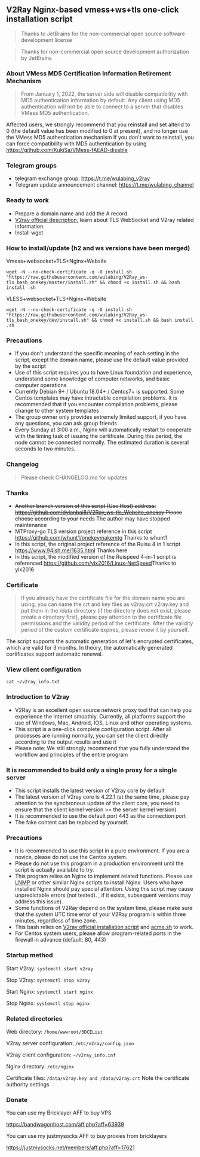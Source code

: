 ## V2Ray Nginx-based vmess+ws+tls one-click installation script

> Thanks to JetBrains for the non-commercial open source software development license

> Thanks for non-commercial open source development authorization by JetBrains
### About VMess MD5 Certification Information Retirement Mechanism
> From January 1, 2022, the server side will disable compatibility with MD5 authentication information by default. Any client using MD5 authentication will not be able to connect to a server that disables VMess MD5 authentication.

Affected users, we strongly recommend that you reinstall and set alterid to 0 (the default value has been modified to 0 at present), and no longer use the VMess MD5 authentication mechanism
If you don't want to reinstall, you can force compatibility with MD5 authentication by using https://github.com/KukiSa/VMess-fAEAD-disable

### Telegram groups
* telegram exchange group: https://t.me/wulabing_v2ray
* Telegram update announcement channel: https://t.me/wulabing_channel

### Ready to work
* Prepare a domain name and add the A record.
* [V2ray official description](https://www.v2ray.com/), learn about TLS WebSocket and V2ray related information
* Install wget

### How to install/update (h2 and ws versions have been merged)
Vmess+websocket+TLS+Nginx+Website
````
wget -N --no-check-certificate -q -O install.sh "https://raw.githubusercontent.com/wulabing/V2Ray_ws-tls_bash_onekey/master/install.sh" && chmod +x install.sh && bash install .sh
````

VLESS+websocket+TLS+Nginx+Website
````
wget -N --no-check-certificate -q -O install.sh "https://raw.githubusercontent.com/wulabing/V2Ray_ws-tls_bash_onekey/dev/install.sh" && chmod +x install.sh && bash install .sh
````

### Precautions
* If you don't understand the specific meaning of each setting in the script, except the domain name, please use the default value provided by the script
* Use of this script requires you to have Linux foundation and experience, understand some knowledge of computer networks, and basic computer operations
* Currently Debian 9+ / Ubuntu 18.04+ / Centos7+ is supported. Some Centos templates may have intractable compilation problems. It is recommended that if you encounter compilation problems, please change to other system templates
* The group owner only provides extremely limited support, if you have any questions, you can ask group friends
* Every Sunday at 3:00 a.m., Nginx will automatically restart to cooperate with the timing task of issuing the certificate. During this period, the node cannot be connected normally. The estimated duration is several seconds to two minutes.

### Changelog
> Please check CHANGELOG.md for updates

### Thanks
* ~~Another branch version of this script (Use Host) address: https://github.com/dylanbai8/V2Ray_ws-tls_Website_onekey Please choose according to your needs~~ The author may have stopped maintenance
* MTProxy-go TLS version project reference in this script https://github.com/whunt1/onekeymakemtg Thanks to whunt1
* In this script, the original project reference of the Ruisu 4 in 1 script https://www.94ish.me/1635.html Thanks here
* In this script, the modified version of the Ruispeed 4-in-1 script is referenced https://github.com/ylx2016/Linux-NetSpeed ​​Thanks to ylx2016

### Certificate
> If you already have the certificate file for the domain name you are using, you can name the crt and key files as v2ray.crt v2ray.key and put them in the /data directory (if the directory does not exist, please create a directory first), please pay attention to the certificate file permissions and the validity period of the certificate. After the validity period of the custom certificate expires, please renew it by yourself.

The script supports the automatic generation of let's encrypted certificates, which are valid for 3 months. In theory, the automatically generated certificates support automatic renewal.

### View client configuration
`cat ~/v2ray_info.txt`

### Introduction to V2ray

* V2Ray is an excellent open source network proxy tool that can help you experience the Internet smoothly. Currently, all platforms support the use of Windows, Mac, Android, IOS, Linux and other operating systems.
* This script is a one-click complete configuration script. After all processes are running normally, you can set the client directly according to the output results and use it
* Please note: We still strongly recommend that you fully understand the workflow and principles of the entire program

### It is recommended to build only a single proxy for a single server
* This script installs the latest version of V2ray core by default
* The latest version of V2ray core is 4.22.1 (at the same time, please pay attention to the synchronous update of the client core, you need to ensure that the client kernel version >= the server kernel version)
* It is recommended to use the default port 443 as the connection port
* The fake content can be replaced by yourself.

### Precautions
* It is recommended to use this script in a pure environment. If you are a novice, please do not use the Centos system.
* Please do not use this program in a production environment until the script is actually available to try.
* This program relies on Nginx to implement related functions. Please use [LNMP](https://lnmp.org) or other similar Nginx scripts to install Nginx. Users who have installed Nginx should pay special attention. Using this script may cause unpredictable errors (not tested). , if it exists, subsequent versions may address this issue).
* Some functions of V2Ray depend on the system time, please make sure that the system UTC time error of your V2Ray program is within three minutes, regardless of time zone.
* This bash relies on [V2ray official installation script](https://install.direct/go.sh) and [acme.sh](https://github.com/Neilpang/acme.sh) to work.
* For Centos system users, please allow program-related ports in the firewall in advance (default: 80, 443)


### Startup method

Start V2ray: `systemctl start v2ray`

Stop V2ray: `systemctl stop v2ray`

Start Nginx: `systemctl start nginx`

Stop Nginx: `systemctl stop nginx`

### Related directories

Web directory: `/home/wwwroot/3DCEList`

V2ray server configuration: `/etc/v2ray/config.json`

V2ray client configuration: `~/v2ray_info.inf`

Nginx directory: `/etc/nginx`

Certificate files: `/data/v2ray.key and /data/v2ray.crt` Note the certificate authority settings

### Donate

You can use my Bricklayer AFF to buy VPS

https://bandwagonhost.com/aff.php?aff=63939

You can use my justmysocks AFF to buy proxies from bricklayers

https://justmysocks.net/members/aff.php?aff=17621
